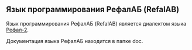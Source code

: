 Язык программирования РефалАБ (RefalAB)
------------------------------------------

Язык программирования РефалАБ (RefalAB) является
диалектом языка [Рефал-2](http://www.refal.net/~belous/refal2-r.htm).

Документация языка РефалАБ находится в папке doc.